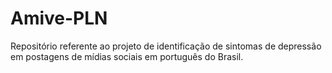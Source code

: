 # Amive-PLN
Repositório referente ao projeto de identificação de sintomas de depressão em postagens de mídias sociais em português do Brasil.
